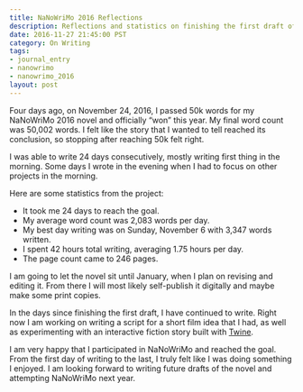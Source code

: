 ```yaml
---
title: NaNoWriMo 2016 Reflections
description: Reflections and statistics on finishing the first draft of my NaNoWriMo 2016 novel.
date: 2016-11-27 21:45:00 PST
category: On Writing
tags:
- journal_entry
- nanowrimo
- nanowrimo_2016
layout: post
---
```



Four days ago, on November 24, 2016, I passed 50k words for my NaNoWriMo 2016 novel and officially “won” this year. My final word count was 50,002 words. I felt like the story that I wanted to tell reached its conclusion, so stopping after reaching 50k felt right.

I was able to write 24 days consecutively, mostly writing first thing in the morning. Some days I wrote in the evening when I had to focus on other projects in the morning.

Here are some statistics from the project:

- It took me 24 days to reach the goal.
- My average word count was 2,083 words per day.
- My best day writing was on Sunday, November 6 with 3,347 words written.
- I spent 42 hours total writing, averaging 1.75 hours per day.
- The page count came to 246 pages.

I am going to let the novel sit until January, when I plan on revising and editing it. From there I will most likely self-publish it digitally and maybe make some print copies.

In the days since finishing the first draft, I have continued to write. Right now I am working on writing a script for a short film idea that I had, as well as experimenting with an interactive fiction story built with [Twine](https://twinery.org/).
 
I am very happy that I participated in NaNoWriMo and reached the goal. From the first day of writing to the last, I truly felt like I was doing something I enjoyed. I am looking forward to writing future drafts of the novel and attempting NaNoWriMo next year.